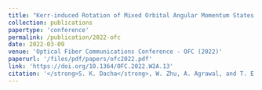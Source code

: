 ```yaml
---
title: "Kerr-induced Rotation of Mixed Orbital Angular Momentum States in Hollow Ring-Core Fibers"
collection: publications
papertype: 'conference'
permalink: /publication/2022-ofc
date: 2022-03-09
venue: 'Optical Fiber Communications Conference - OFC (2022)'
paperurl: '/files/pdf/papers/ofc2022.pdf'
link: 'https://doi.org/10.1364/OFC.2022.W2A.13'
citation: '</strong>S. K. Dacha</strong>, W. Zhu, A. Agrawal, and T. E. Murphy, Optical Fiber Communication Conference (OFC) 2022, paper W2A.13'
---
```

